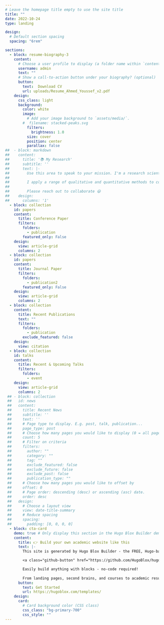 ```yaml
---
# Leave the homepage title empty to use the site title
title: ""
date: 2022-10-24
type: landing

design:
  # Default section spacing
  spacing: "6rem"

sections:
  - block: resume-biography-3
    content:
      # Choose a user profile to display (a folder name within `content/authors/`)
      username: admin
      text: ""
      # Show a call-to-action button under your biography? (optional)
      button:
        text:  Download CV
        url: uploads/Resume_Ahmed_Youssef_v2.pdf
    design:
      css_class: light
      background:
        color: white
        image:
          # Add your image background to `assets/media/`.
        #  filename: stacked-peaks.svg
          filters:
            brightness: 1.0
          size: cover
          position: center
          parallax: false
##  - block: markdown
##    content:
##      title: '📚 My Research'
##      subtitle: ''
##      text: |-
##        Use this area to speak to your mission. I'm a research scientist in the Moonshot team at DeepMind. I blog about machine learning, deep learning, and moonshots.
##
##        I apply a range of qualitative and quantitative methods to comprehensively investigate the role of science and technology in the economy.
##        
##        Please reach out to collaborate 😃
##    design:
##      columns: '1'
  - block: collection
    id: papers
    content:
      title: Conference Paper
      filters:
        folders:
          - publication
        featured_only: False
    design:
      view: article-grid
      columns: 2
  - block: collection
    id: papers
    content:
      title: Journal Paper
      filters:
        folders:
          - publication2
        featured_only: False
    design:
      view: article-grid
      columns: 2
  - block: collection
    content:
      title: Recent Publications
      text: ""
      filters:
        folders:
          - publication
        exclude_featured: false
    design:
      view: citation
  - block: collection
    id: talks
    content:
      title: Recent & Upcoming Talks
      filters:
        folders:
          - event
    design:
      view: article-grid
      columns: 2
 ## - block: collection
 ##   id: news
 ##   content:
 ##     title: Recent News
 ##     subtitle: ''
 ##     text: ''
 ##     # Page type to display. E.g. post, talk, publication...
 ##     page_type: post
 ##     # Choose how many pages you would like to display (0 = all pages)
 ##     count: 5
 ##     # Filter on criteria
 ##     filters:
 ##       author: ""
 ##       category: ""
 ##       tag: ""
 ##       exclude_featured: false
 ##       exclude_future: false
 ##       exclude_past: false
 ##       publication_type: ""
 ##     # Choose how many pages you would like to offset by
 ##     offset: 0
 ##     # Page order: descending (desc) or ascending (asc) date.
 ##     order: desc
 ##   design:
 ##     # Choose a layout view
 ##     view: date-title-summary
 ##     # Reduce spacing
 ##     spacing:
 ##       padding: [0, 0, 0, 0]
  - block: cta-card
    demo: true # Only display this section in the Hugo Blox Builder demo site
    content:
      title: 👉 Build your own academic website like this
      text: |-
        This site is generated by Hugo Blox Builder - the FREE, Hugo-based open source website builder trusted by 250,000+ academics like you.

        <a class="github-button" href="https://github.com/HugoBlox/hugo-blox-builder" data-color-scheme="no-preference: light; light: light; dark: dark;" data-icon="octicon-star" data-size="large" data-show-count="true" aria-label="Star HugoBlox/hugo-blox-builder on GitHub">Star</a>

        Easily build anything with blocks - no-code required!
        
        From landing pages, second brains, and courses to academic resumés, conferences, and tech blogs.
      button:
        text: Get Started
        url: https://hugoblox.com/templates/
    design:
      card:
        # Card background color (CSS class)
        css_class: "bg-primary-700"
        css_style: ""
---
```

